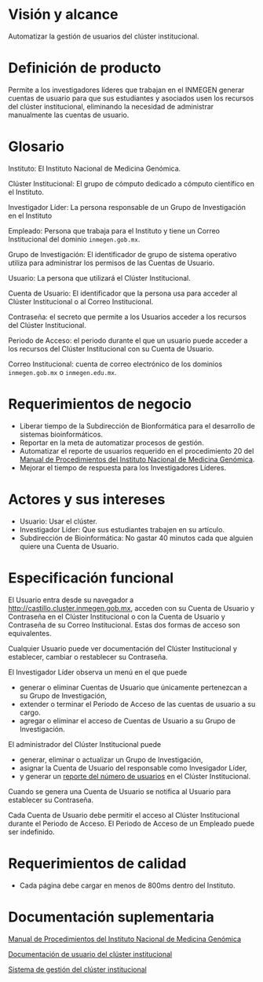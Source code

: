 # Visión y alcance

Automatizar la gestión de usuarios del clúster institucional.

# Definición de producto

Permite a los investigadores líderes que trabajan en el INMEGEN
generar cuentas de usuario para que sus estudiantes y asociados
usen los recursos del clúster institucional,
eliminando la necesidad de administrar manualmente las cuentas de usuario.

# Glosario

Instituto: El Instituto Nacional de Medicina Genómica.

Clúster Institucional: El grupo de cómputo dedicado a cómputo científico en el Instituto.

Investigador Líder: La persona responsable de un Grupo de Investigación en el Instituto

Empleado: Persona que trabaja para el Instituto y tiene un Correo Institucional del dominio `inmegen.gob.mx`.

Grupo de Investigación: El identificador de grupo de sistema operativo utiliza para administrar los permisos de las Cuentas de Usuario.

Usuario: La persona que utilizará el Clúster Institucional.

Cuenta de Usuario: El identificador que la persona usa para acceder al Clúster Institucional o al Correo Institucional.

Contraseña: el secreto que permite a los Usuarios acceder a los recursos del Clúster Institucional.

Periodo de Acceso: el periodo durante el que un usuario puede acceder a los recursos del Clúster Institucional con su Cuenta de Usuario.

Correo Institucional: cuenta de correo electrónico de los dominios `inmegen.gob.mx` o `inmegen.edu.mx`.

# Requerimientos de negocio

- Liberar tiempo de la Subdirección de Bionformática para el desarrollo de sistemas bioinformáticos.
- Reportar en la meta de automatizar procesos de gestión.
- Automatizar el reporte de usuarios requerido en el procedimiento 20 del [Manual de Procedimientos del Instituto Nacional de Medicina Genómica][manual].
- Mejorar el tiempo de respuesta para los Investigadores Líderes.

# Actores y sus intereses

- Usuario: Usar el clúster.
- Investigador Líder: Que sus estudiantes trabajen en su artículo.
- Subdirección de Bioinformática: No gastar 40 minutos cada que alguien quiere una Cuenta de Usuario.

# Especificación funcional

El Usuario entra desde su navegador a <http://castillo.cluster.inmegen.gob.mx>,
acceden con su Cuenta de Usuario y Contraseña en el Clúster Institucional
o con la Cuenta de Usuario y Contraseña de su Correo Institucional.
Estas dos formas de acceso son equivalentes.

Cualquier Usuario puede ver documentación del Clúster Institucional
y establecer, cambiar o restablecer su Contraseña.

El Investigador Líder observa un menú en el que puede
- generar o eliminar Cuentas de Usuario que únicamente pertenezcan a su Grupo de Investigación,
- extender o terminar el Periodo de Acceso de las cuentas de usuario a su cargo.
- agregar o eliminar el acceso de Cuentas de Usuario a su Grupo de Investigación.

El administrador del Clúster Institucional puede
- generar, eliminar o actualizar un Grupo de Investigación,
- asignar la Cuenta de Usuario del responsable como Invesigador Líder,
- y generar un [reporte del número de usuarios][manual] en el Clúster Institucional.

Cuando se genera una Cuenta de Usuario se notifica al Usuario para establecer su Contraseña.

Cada Cuenta de Usuario debe permitir el acceso al Clúster Institucional durante el Periodo de Acceso.
El Periodo de Acceso de un Empleado puede ser indefinido.

# Requerimientos de calidad

- Cada página debe cargar en menos de 800ms dentro del Instituto.

# Documentación suplementaria

[Manual de Procedimientos del Instituto Nacional de Medicina Genómica][manual]

[manual]: http://www.inmegen.gob.mx/media/filer_public/e0/21/e021bb2a-0863-49ae-a75a-43cb524c4085/manual_procedimientos_inmegen_2018_18oct18_ni.pdf

[Documentación de usuario del clúster institucional](# "Esta documentación aún no existe")

[Sistema de gestión del clúster institucional](https://github.com/xihh87/cluster/)
